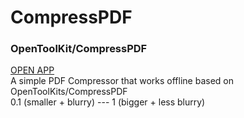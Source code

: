 # CompressPDF
### OpenToolKit/CompressPDF
[OPEN APP](https://tonykastaneda.github.io/PDFCompress/)  
A simple PDF Compressor that works offline based on OpenToolKits/CompressPDF  
0.1 (smaller + blurry) --- 1 (bigger + less blurry)
